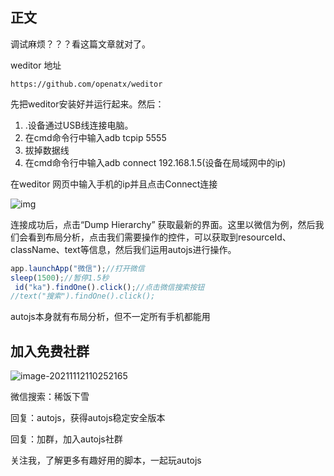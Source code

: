 ## 正文

调试麻烦？？？看这篇文章就对了。

weditor 地址

```
https://github.com/openatx/weditor
```

先把weditor安装好并运行起来。然后：

1. .设备通过USB线连接电脑。
2. 在cmd命令行中输入adb tcpip 5555
3. 拔掉数据线
4. 在cmd命令行中输入adb connect 192.168.1.5(设备在局域网中的ip)

在weditor 网页中输入手机的ip并且点击Connect连接

![img](https://img2018.cnblogs.com/common/908249/201912/908249-20191202095434074-1437890406.png)

 

连接成功后，点击“Dump Hierarchy” 获取最新的界面。这里以微信为例，然后我们会看到布局分析，点击我们需要操作的控件，可以获取到resourceId、className、text等信息，然后我们运用autojs进行操作。

```js
app.launchApp("微信");//打开微信
sleep(1500);//暂停1.5秒
 id("ka").findOne().click();//点击微信搜索按钮
//text("搜索").findOne().click();
```

autojs本身就有布局分析，但不一定所有手机都能用



## 加入免费社群

![image-20211112110252165](https://gitee.com/xi_fan/img/raw/master/image-20211112110252165.png)

微信搜索：稀饭下雪

回复：autojs，获得autojs稳定安全版本

回复：加群，加入autojs社群

关注我，了解更多有趣好用的脚本，一起玩autojs

